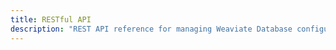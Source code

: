 ```yaml
---
title: RESTful API
description: "REST API reference for managing Weaviate Database configuration, collections, objects and querying programmatically."
---
```

